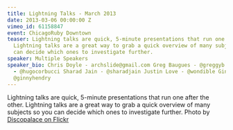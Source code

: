 ```yaml
---
title: Lightning Talks - March 2013
date: 2013-03-06 00:00:00 Z
vimeo_id: 61158847
event: ChicagoRuby Downtown
teaser: Lightning talks are quick, 5-minute presentations that run one after the other.
  Lightning talks are a great way to grab a quick overview of many subjects so you
  can decide which ones to investigate further.
speaker: Multiple Speakers
speaker_bio: Chris Doyle - archslide@gmail.com Greg Baugues - @greggyb Hugo Corbucci
  - @hugocorbucci Sharad Jain - @sharadjain Justin Love - @wondible Ginny Hendry -
  @ginnyhendry
---
```


Lightning talks are quick, 5-minute presentations that run one after the other. Lightning talks are a great way to grab a quick overview of many subjects so you can decide which ones to investigate further. Photo by [Discopalace on Flickr](http://www.flickr.com/photos/discopalace/1209033371/in/set-72157594537789379/)
